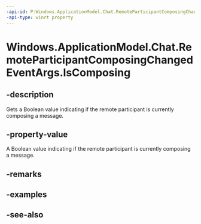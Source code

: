 ```yaml
---
-api-id: P:Windows.ApplicationModel.Chat.RemoteParticipantComposingChangedEventArgs.IsComposing
-api-type: winrt property
---
```


<!-- Property syntax
public bool IsComposing { get; }
-->

# Windows.ApplicationModel.Chat.RemoteParticipantComposingChangedEventArgs.IsComposing

## -description
Gets a Boolean value indicating if the remote participant is currently composing a message.

## -property-value
A Boolean value indicating if the remote participant is currently composing a message.

## -remarks

## -examples

## -see-also
